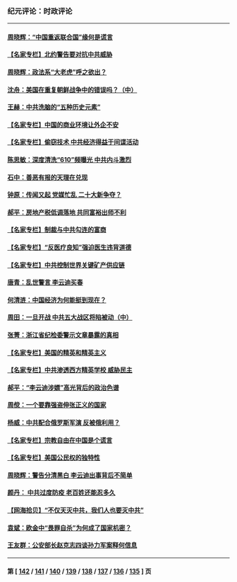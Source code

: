 ### 纪元评论：时政评论
---
#### [周晓辉：“中国重返联合国”缘何是谎言](../../pages/nsc1025/n13331417.md) 
#### [【名家专栏】北约警告要对抗中共威胁](../../pages/nsc1025/n13330929.md) 
#### [周晓辉：政法系“大老虎”呼之欲出？](../../pages/nsc1025/n13328968.md) 
#### [沈舟：美国在重复朝鲜战争中的错误吗？（中）](../../pages/nsc1025/n13329458.md) 
#### [王赫：中共洗脑的“五种历史元素”](../../pages/nsc1025/n13328894.md) 
#### [【名家专栏】中国的商业环境让外企不安](../../pages/nsc1025/n13328319.md) 
#### [【名家专栏】偷窃技术 中共经济得益于间谍活动](../../pages/nsc1025/n13328413.md) 
#### [陈思敏：深度清洗“610”频曝光 中共内斗激烈](../../pages/nsc1025/n13327987.md) 
#### [石中：善恶有报的天理在兑现](../../pages/nsc1025/n13327698.md) 
#### [钟原：传闻又起 党媒忙乱 二十大新争夺？](../../pages/nsc1025/n13327186.md) 
#### [郝平：房地产税低调落地 共同富裕出师不利](../../pages/nsc1025/n13327241.md) 
#### [【名家专栏】制裁与中共勾连的富商](../../pages/nsc1025/n13326191.md) 
#### [【名家专栏】“反医疗良知”强迫医生违背道德](../../pages/nsc1025/n13326164.md) 
#### [【名家专栏】中共控制世界关键矿产供应链](../../pages/nsc1025/n13326004.md) 
#### [唐青：乱世警言 李云迪买春](../../pages/nsc1025/n13324990.md) 
#### [何清涟：中国经济为何能挺到现在？](../../pages/nsc1025/n13325562.md) 
#### [周田：一旦开战 中共五大战区将陷被动（中）](../../pages/nsc1025/n13325247.md) 
#### [张菁：浙江省纪检委警示文章暴露的真相](../../pages/nsc1025/n13325269.md) 
#### [【名家专栏】美国的精英和精英主义](../../pages/nsc1025/n13324509.md) 
#### [【名家专栏】中共渗透西方精英学校 威胁民主](../../pages/nsc1025/n13324491.md) 
#### [郝平：“李云迪涉嫖”高光背后的政治色谱](../../pages/nsc1025/n13324026.md) 
#### [周傥：一个要靠强盗伸张正义的国家](../../pages/nsc1025/n13324153.md) 
#### [杨威：中共配合俄罗斯军演 反被俄利用？](../../pages/nsc1025/n13323507.md) 
#### [【名家专栏】宗教自由在中国是个谎言](../../pages/nsc1025/n13322802.md) 
#### [【名家专栏】美国公民权的独特性](../../pages/nsc1025/n13322798.md) 
#### [周晓辉：警告分清黑白  李云迪出事背后不简单](../../pages/nsc1025/n13323477.md) 
#### [颜丹： 中共过度防疫 老百姓还能忍多久](../../pages/nsc1025/n13323461.md) 
#### [【网海拾贝】“不仅天灭中共，我们人也要灭中共”](../../pages/nsc1025/n13322630.md) 
#### [袁斌：欧金中“畏罪自杀”为何成了国家机密？](../../pages/nsc1025/n13322589.md) 
#### [王友群：公安部长赵克志四谈孙力军案释何信息](../../pages/nsc1025/n13320710.md) 

---
#### 第 [ [142](./142.md) / [141](./141.md) / [140](./140.md) / [139](./139.md) / [138](./138.md) / [137](./137.md) / [136](./136.md) / [135](./135.md) ] 页
